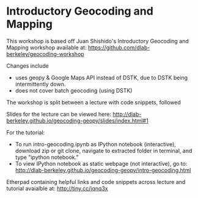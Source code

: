 # Introductory Geocoding and Mapping

This workshop is based off Juan Shishido's Introductory Geocoding and Mapping workshop available at: https://github.com/dlab-berkeley/geocoding-workshop 

Changes include
- uses geopy & Google Maps API instead of DSTK, due to DSTK being intermittently down. 
- does not cover batch geocoding (using DSTK)

The workshop is split between a lecture with code snippets, followed 

Slides for the lecture can be viewed here: http://dlab-berkeley.github.io/geocoding-geopy/slides/index.html#1

For the tutorial: 
- To run intro-geocoding.ipynb as IPython notebook (interactive), download zip or git clone, navigate to extracted folder in terminal, and type "ipython notebook."
- To view IPython notebook as static webpage (not interactive), go to: http://dlab-berkeley.github.io/geocoding-geopy/intro-geocoding.html

Etherpad containing helpful links and code snippets across lecture and tutorial avaialble at: http://tiny.cc/jqnq3x 

